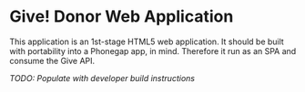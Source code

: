 # Give! Donor Web Application
This application is an 1st-stage HTML5 web application. It should be built with portability into a Phonegap app, in mind. Therefore it run as an SPA and consume the Give API.

_TODO: Populate with developer build instructions_
